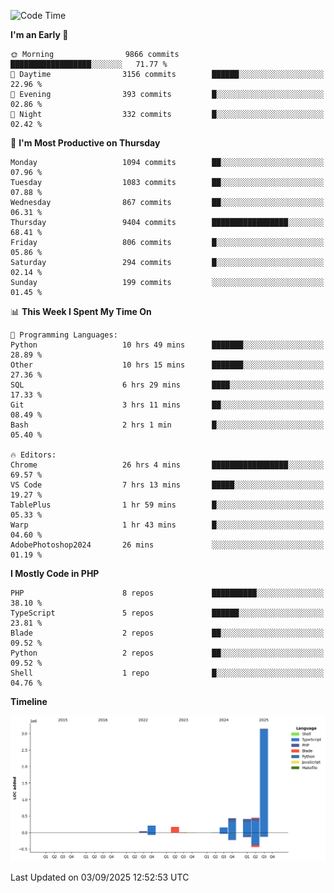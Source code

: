 <!--START_SECTION:waka-->
![Code Time](http://img.shields.io/badge/Code%20Time-4%2C107%20hrs%2041%20mins-blue)

**I'm an Early 🐤** 

```text
🌞 Morning                9866 commits        ██████████████████░░░░░░░   71.77 % 
🌆 Daytime                3156 commits        ██████░░░░░░░░░░░░░░░░░░░   22.96 % 
🌃 Evening                393 commits         █░░░░░░░░░░░░░░░░░░░░░░░░   02.86 % 
🌙 Night                  332 commits         █░░░░░░░░░░░░░░░░░░░░░░░░   02.42 % 
```
📅 **I'm Most Productive on Thursday** 

```text
Monday                   1094 commits        ██░░░░░░░░░░░░░░░░░░░░░░░   07.96 % 
Tuesday                  1083 commits        ██░░░░░░░░░░░░░░░░░░░░░░░   07.88 % 
Wednesday                867 commits         ██░░░░░░░░░░░░░░░░░░░░░░░   06.31 % 
Thursday                 9404 commits        █████████████████░░░░░░░░   68.41 % 
Friday                   806 commits         █░░░░░░░░░░░░░░░░░░░░░░░░   05.86 % 
Saturday                 294 commits         █░░░░░░░░░░░░░░░░░░░░░░░░   02.14 % 
Sunday                   199 commits         ░░░░░░░░░░░░░░░░░░░░░░░░░   01.45 % 
```


📊 **This Week I Spent My Time On** 

```text
💬 Programming Languages: 
Python                   10 hrs 49 mins      ███████░░░░░░░░░░░░░░░░░░   28.89 % 
Other                    10 hrs 15 mins      ███████░░░░░░░░░░░░░░░░░░   27.36 % 
SQL                      6 hrs 29 mins       ████░░░░░░░░░░░░░░░░░░░░░   17.33 % 
Git                      3 hrs 11 mins       ██░░░░░░░░░░░░░░░░░░░░░░░   08.49 % 
Bash                     2 hrs 1 min         █░░░░░░░░░░░░░░░░░░░░░░░░   05.40 % 

🔥 Editors: 
Chrome                   26 hrs 4 mins       █████████████████░░░░░░░░   69.57 % 
VS Code                  7 hrs 13 mins       █████░░░░░░░░░░░░░░░░░░░░   19.27 % 
TablePlus                1 hr 59 mins        █░░░░░░░░░░░░░░░░░░░░░░░░   05.33 % 
Warp                     1 hr 43 mins        █░░░░░░░░░░░░░░░░░░░░░░░░   04.60 % 
AdobePhotoshop2024       26 mins             ░░░░░░░░░░░░░░░░░░░░░░░░░   01.19 % 
```

**I Mostly Code in PHP** 

```text
PHP                      8 repos             ██████████░░░░░░░░░░░░░░░   38.10 % 
TypeScript               5 repos             ██████░░░░░░░░░░░░░░░░░░░   23.81 % 
Blade                    2 repos             ██░░░░░░░░░░░░░░░░░░░░░░░   09.52 % 
Python                   2 repos             ██░░░░░░░░░░░░░░░░░░░░░░░   09.52 % 
Shell                    1 repo              █░░░░░░░░░░░░░░░░░░░░░░░░   04.76 % 
```



**Timeline**

![Lines of Code chart](https://raw.githubusercontent.com/abrahamgreyson/abrahamgreyson/main/assets/bar_graph.png)


 Last Updated on 03/09/2025 12:52:53 UTC
<!--END_SECTION:waka-->
